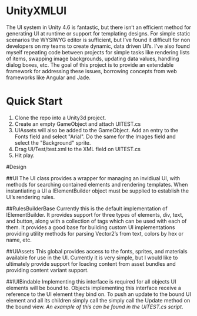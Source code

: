 # UnityXMLUI
The UI system in Unity 4.6 is fantastic, but there isn’t an efficient method for generating UI at runtime or support for templating designs. For simple static scenarios the WYSIWYG editor is sufficient, but I’ve found it difficult for non developers on my teams to create dynamic, data driven UI’s. I’ve also found myself repeating code between projects for simple tasks like rendering lists of items, swapping image backgrounds, updating data values, handling dialog boxes, etc. The goal of this project is to provide an extendable framework for addressing these issues, borrowing concepts from web frameworks like Angular and Jade. 

# Quick Start 
1. Clone the repo into a Unity3d project.
2. Create an empty GameObject and attach UITEST.cs
3. UIAssets will also be added to the GameObject. Add an entry to the Fonts field and select "Arial". Do the same for the Images field and select the "Background" sprite. 
4. Drag UI/Test/test.xml to the XML field on UITEST.cs
5. Hit play. 

#Design

##UI
The UI class provides a wrapper for managing an invidiual UI, with methods for searching contained elements and rendering templates. When instantiating a UI a IElementBuilder object must be supplied to establish the UI’s rendering rules.  

##RulesBuilderBase
Currently this is the default implementation of IElementBuilder. It provides support for three types of elements, div, text, and button, along with a collection of tags which can be used with each of them. It provides a good base for building custom UI implementations providing utility methods for parsing Vector2’s from text, colors by hex or name, etc. 

##UIAssets
This global provides access to the fonts, sprites, and materials available for use in the UI. Currently it is very simple, but I would like to ultimately provide support for loading content from asset bundles and providing content variant support. 

##IUIBindable 
Implementing this interface is required for all objects UI elements will be bound to. Objects implementing this interface receive a reference to the UI element they bind on. To push an update to the bound UI element and all its children simply call the  simply call the Update method on the bound view. *An example of this can be found in the UITEST.cs script*.   

